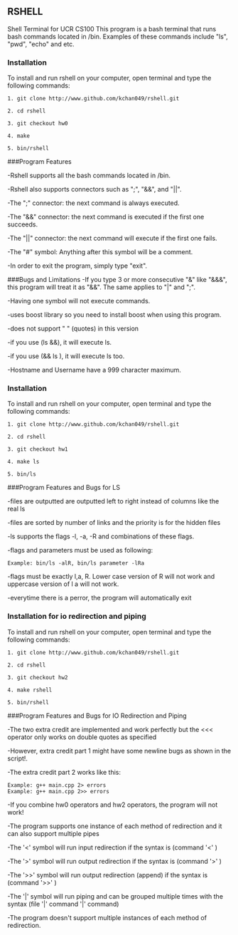 
## RSHELL 
Shell Terminal for UCR CS100
This program is a bash terminal that runs bash commands located in /bin. Examples of these commands include "ls", "pwd", "echo" and etc. 
### Installation
To install and run rshell on your computer, open terminal and type the following commands:

```
1. git clone http://www.github.com/kchan049/rshell.git

2. cd rshell

3. git checkout hw0

4. make

5. bin/rshell
```

###Program Features

-Rshell supports all the bash commands located in /bin.

-Rshell also supports connectors such as ";", "&&", and "||".

-The ";" connector: the next command is always executed.

-The "&&" connector: the next command is executed if the first one succeeds.

-The "||" connector: the next command will execute if the first one fails.

-The "#" symbol: Anything after this symbol will be a comment.

-In order to exit the program, simply type "exit".

###Bugs and Limitations
-If you type 3 or more consecutive "&" like "&&&", this program will treat it as "&&". The same applies to "|" and ";". 

-Having one symbol will not execute commands.

-uses boost library so you need to install boost when using this program.

-does not support " " (quotes) in this version

-if you use (ls &&), it will execute ls.

-if you use (&& ls ), it will execute ls too.

-Hostname and Username have a 999 character maximum.
 
### Installation
To install and run rshell on your computer, open terminal and type the following commands:

```
1. git clone http://www.github.com/kchan049/rshell.git

2. cd rshell

3. git checkout hw1

4. make ls

5. bin/ls
```
###Program Features and Bugs for LS

-files are outputted are outputted left to right instead of columns like the real ls

-files are sorted by number of links and the priority is for the hidden files

-ls supports the flags -l, -a, -R and combinations of these flags. 

-flags and parameters must be used as following:

``` 
Example: bin/ls -alR, bin/ls parameter -lRa
```

-flags must be exactly l,a, R. Lower case version of R will not work and uppercase version of l a will not work.

-everytime there is a perror, the program will automatically exit
 
### Installation for io redirection and piping
To install and run rshell on your computer, open terminal and type the following commands:

```
1. git clone http://www.github.com/kchan049/rshell.git

2. cd rshell

3. git checkout hw2

4. make rshell 

5. bin/rshell
```
###Program Features and Bugs for IO Redirection and Piping

-The two extra credit are implemented and work perfectly but the <<< operator only works on double quotes as specified

-However, extra credit part 1 might have some newline bugs as shown in the script!.

-The extra credit part 2 works like this:

```
Example: g++ main.cpp 2> errors
Example: g++ main.cpp 2>> errors
```

-If you combine hw0 operators and hw2 operators, the program will not work!

-The program supports one instance of each method of redirection and it can also support multiple pipes

-The '<' symbol will run input redirection if the syntax is (command '<' <file>)

-The '>' symbol will run output redirection if the syntax is (command '>' <file>)

-The '>>' symbol will run output redirection (append) if the syntax is (command '>>' <file>)

-The '|' symbol will run piping and can be grouped multiple times with the syntax (file '|' command '|' command)

-The program doesn't support multiple instances of each method of redirection.





